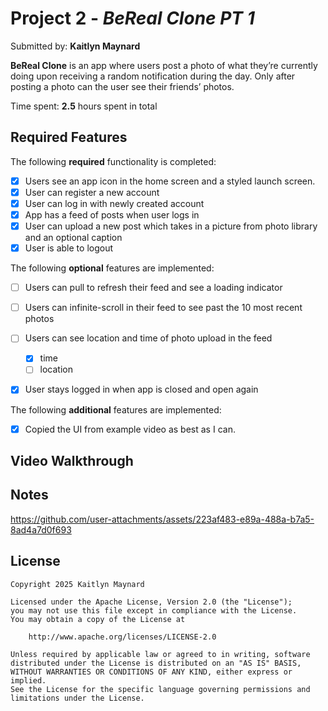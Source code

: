 # Project 2 - *BeReal Clone PT 1*

Submitted by: **Kaitlyn Maynard**

**BeReal Clone** is an app where users post a photo of what they’re currently doing upon receiving a random notification during the day. Only after posting a photo can the user see their friends’ photos.

Time spent: **2.5** hours spent in total

## Required Features

The following **required** functionality is completed:

- [x] Users see an app icon in the home screen and a styled launch screen.
- [x] User can register a new account
- [x] User can log in with newly created account
- [x] App has a feed of posts when user logs in
- [x] User can upload a new post which takes in a picture from photo library and an optional caption    
- [x] User is able to logout    
 
The following **optional** features are implemented:

- [ ] Users can pull to refresh their feed and see a loading indicator
- [ ] Users can infinite-scroll in their feed to see past the 10 most recent photos
- [ ] Users can see location and time of photo upload in the feed 
  - [x] time
  - [ ] location
- [x] User stays logged in when app is closed and open again    


The following **additional** features are implemented:

- [x] Copied the UI from example video as best as I can.

## Video Walkthrough



## Notes

https://github.com/user-attachments/assets/223af483-e89a-488a-b7a5-8ad4a7d0f693

## License

    Copyright 2025 Kaitlyn Maynard

    Licensed under the Apache License, Version 2.0 (the "License");
    you may not use this file except in compliance with the License.
    You may obtain a copy of the License at

        http://www.apache.org/licenses/LICENSE-2.0

    Unless required by applicable law or agreed to in writing, software
    distributed under the License is distributed on an "AS IS" BASIS,
    WITHOUT WARRANTIES OR CONDITIONS OF ANY KIND, either express or implied.
    See the License for the specific language governing permissions and
    limitations under the License.
